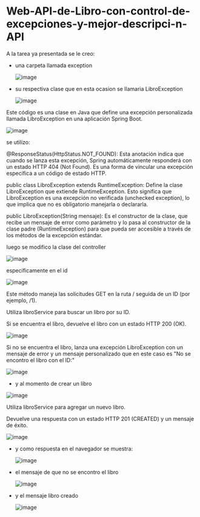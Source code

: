 # Web-API-de-Libro-con-control-de-excepciones-y-mejor-descripci-n-API
A la tarea ya presentada se le creo:
- una carpeta llamada exception
  
   ![image](https://github.com/Rodriguez-Carbo-Melany/Web-API-de-Libro-con-control-de-excepciones-y-mejor-descripci-n-API/assets/170265718/4106f138-0ea5-4518-abce-618f79e9c6e5)  

- su respectiva clase que en esta ocasion se llamaria LibroException

    ![image](https://github.com/Rodriguez-Carbo-Melany/Web-API-de-Libro-con-control-de-excepciones-y-mejor-descripci-n-API/assets/170265718/030cb8b0-ee4a-4231-8d2b-5cee17f0f946)

Este código es una clase en Java que define una excepción personalizada llamada LibroException en una aplicación Spring Boot. 

![image](https://github.com/Rodriguez-Carbo-Melany/Web-API-de-Libro-con-control-de-excepciones-y-mejor-descripci-n-API/assets/170265718/e65cd592-3f63-43f3-b76d-3e09852a54b3)

se utilizo:

@ResponseStatus(HttpStatus.NOT_FOUND): Esta anotación indica que cuando se lanza esta excepción, Spring automáticamente responderá con un estado HTTP 404 (Not Found). Es una forma de vincular una excepción específica a un código de estado HTTP.

public class LibroException extends RuntimeException: Define la clase LibroException que extiende RuntimeException. Esto significa que LibroException es una excepción no verificada (unchecked exception), lo que implica que no es obligatorio manejarla o declararla.

public LibroException(String mensaje): Es el constructor de la clase, que recibe un mensaje de error como parámetro y lo pasa al constructor de la clase padre (RuntimeException) para que pueda ser accesible a través de los métodos de la excepción estándar.

luego se modifico la clase del controller 

![image](https://github.com/Rodriguez-Carbo-Melany/Web-API-de-Libro-con-control-de-excepciones-y-mejor-descripci-n-API/assets/170265718/2c513a7a-36fd-4048-8358-4751f48ac915)

especificamente en el id 

![image](https://github.com/Rodriguez-Carbo-Melany/Web-API-de-Libro-con-control-de-excepciones-y-mejor-descripci-n-API/assets/170265718/f18676ca-4a6b-4e4d-8b6c-89ae7a175f6a)

Este método maneja las solicitudes GET en la ruta / seguida de un ID (por ejemplo, /1).

Utiliza libroService para buscar un libro por su ID.

Si se encuentra el libro, devuelve el libro con un estado HTTP 200 (OK).

![image](https://github.com/Rodriguez-Carbo-Melany/Web-API-de-Libro-con-control-de-excepciones-y-mejor-descripci-n-API/assets/170265718/ddde8fdf-6842-4cf6-83b5-4846ad262a0e)

Si no se encuentra el libro, lanza una excepción LibroException con un mensaje de error y un mensaje personalizado que en este caso es "No se encontro el libro con el ID:"

![image](https://github.com/Rodriguez-Carbo-Melany/Web-API-de-Libro-con-control-de-excepciones-y-mejor-descripci-n-API/assets/170265718/e5d8cf5a-2f8d-486d-86e2-2f0fb3608549)

- y al momento de crear un libro

 ![image](https://github.com/Rodriguez-Carbo-Melany/Web-API-de-Libro-con-control-de-excepciones-y-mejor-descripci-n-API/assets/170265718/746202ef-29ff-402f-b34c-884289d7df31)

 Utiliza libroService para agregar un nuevo libro.
 
Devuelve una respuesta con un estado HTTP 201 (CREATED) y un mensaje de éxito.

![image](https://github.com/Rodriguez-Carbo-Melany/Web-API-de-Libro-con-control-de-excepciones-y-mejor-descripci-n-API/assets/170265718/e8a0653c-c5f7-4024-b4c5-5befa8a72f55)

- y como respuesta en el navegador se muestra:

    ![image](https://github.com/Rodriguez-Carbo-Melany/Web-API-de-Libro-con-control-de-excepciones-y-mejor-descripci-n-API/assets/170265718/e63d835d-d148-4c7c-9b25-7c2d5167359f)  
- el mensaje de que no se encontro el libro 
  
     ![image](https://github.com/Rodriguez-Carbo-Melany/Web-API-de-Libro-con-control-de-excepciones-y-mejor-descripci-n-API/assets/170265718/d1d0c70a-475e-4c10-bf6c-862952c88c4c)   

- y el mensaje libro creado 
  
    ![image](https://github.com/Rodriguez-Carbo-Melany/Web-API-de-Libro-con-control-de-excepciones-y-mejor-descripci-n-API/assets/170265718/ac48ba91-d315-4283-afdd-b798fafbdeae)






